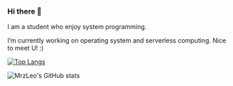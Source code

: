 ### Hi there 👋 
I am a student who enjoy system programming.

I’m currently working on operating system and  serverless computing. Nice to meet U! :)

<!--
**MrZLeo/MrZLeo** is a ✨ _special_ ✨ repository because its `README.md` (this file) appears on your GitHub profile.

Here are some ideas to get you started:

- 🔭 I’m currently working on ...
- 🌱 I’m currently learning ...
- 👯 I’m looking to collaborate on ...
- 🤔 I’m looking for help with ...
- 💬 Ask me about ...
- 📫 How to reach me: ...
- 😄 Pronouns: ...
- ⚡ Fun fact: ...
-->


[![Top Langs](https://github-readme-stats.vercel.app/api/top-langs/?username=mrzleo&langs_count=5&layout=compact&hide=HTML,CSS,YACC,Vim,Typescript%20script,Javascript&theme=tokyonight)](https://github.com/anuraghazra/github-readme-stats)

![MrzLeo's GitHub stats](https://github-readme-stats.vercel.app/api?username=mrzleo&theme=tokyonight&count_private=true&show_icons=true)
